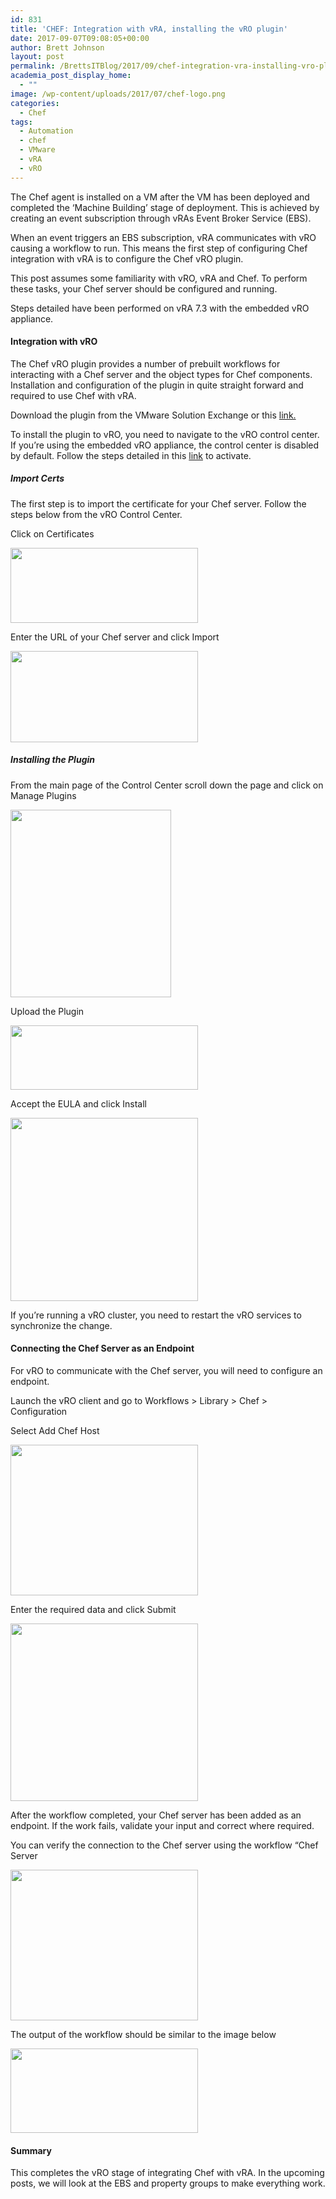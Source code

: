 ```yaml
---
id: 831
title: 'CHEF: Integration with vRA, installing the vRO plugin'
date: 2017-09-07T09:08:05+00:00
author: Brett Johnson
layout: post
permalink: /BrettsITBlog/2017/09/chef-integration-vra-installing-vro-plugin/
academia_post_display_home:
  - ""
image: /wp-content/uploads/2017/07/chef-logo.png
categories:
  - Chef
tags:
  - Automation
  - chef
  - VMware
  - vRA
  - vRO
---
```


The Chef agent is installed on a VM after the VM has been deployed and completed the ‘Machine Building’ stage of deployment. This is achieved by creating an event subscription through vRAs Event Broker Service (EBS).

When an event triggers an EBS subscription, vRA communicates with vRO causing a workflow to run. This means the first step of configuring Chef integration with vRA is to configure the Chef vRO plugin.

This post assumes some familiarity with vRO, vRA and Chef. To perform these tasks, your Chef server should be configured and running.

Steps detailed have been performed on vRA 7.3 with the embedded vRO appliance.

#### Integration with vRO

The Chef vRO plugin provides a number of prebuilt workflows for interacting with a Chef server and the object types for Chef components. Installation and configuration of the plugin in quite straight forward and required to use Chef with vRA.

Download the plugin from the VMware Solution Exchange or this [link.](https://marketplace.vmware.com/vsx/solutions/chef-plugin-for-vrealize-orchestrator)

To install the plugin to vRO, you need to navigate to the vRO control center. If you’re using the embedded vRO appliance, the control center is disabled by default. Follow the steps detailed in this [link](https://docs.vmware.com/en/vRealize-Automation/7.3/com.vmware.vra.prepare.use.doc/GUID-727FBB27-C440-4C95-B6B5-2B86C9E7D4F6.html) to activate.

##### Import Certs

The first step is to import the certificate for your Chef server. Follow the steps below from the vRO Control Center.

Click on Certificates

[<img class="alignnone wp-image-830 size-medium" src="https://sdbrett.com/assets/images/2017/09/vRO-Contol-Center-Certs-300x120.png" alt="" width="300" height="120" srcset="https://sdbrett.com/assets/images2017/09/vRO-Contol-Center-Certs-300x120.png 300w, https://sdbrett.com/assets/images2017/09/vRO-Contol-Center-Certs-768x306.png 768w, https://sdbrett.com/assets/images2017/09/vRO-Contol-Center-Certs-1024x408.png 1024w, https://sdbrett.com/assets/images2017/09/vRO-Contol-Center-Certs-260x104.png 260w, https://sdbrett.com/assets/images2017/09/vRO-Contol-Center-Certs.png 1300w" sizes="(max-width: 300px) 100vw, 300px" />](https://sdbrett.com/assets/images/2017/09/vRO-Contol-Center-Certs.png)

Enter the URL of your Chef server and click Import

[<img class="alignnone wp-image-829 size-medium" src="https://sdbrett.com/assets/images/2017/09/vRO-Contol-Center-Input-URL-300x146.png" alt="" width="300" height="146" srcset="https://sdbrett.com/assets/images2017/09/vRO-Contol-Center-Input-URL-300x146.png 300w, https://sdbrett.com/assets/images2017/09/vRO-Contol-Center-Input-URL-768x375.png 768w, https://sdbrett.com/assets/images2017/09/vRO-Contol-Center-Input-URL-1024x500.png 1024w, https://sdbrett.com/assets/images2017/09/vRO-Contol-Center-Input-URL-260x127.png 260w" sizes="(max-width: 300px) 100vw, 300px" />](https://sdbrett.com/assets/images/2017/09/vRO-Contol-Center-Input-URL.png)

##### Installing the Plugin

From the main page of the Control Center scroll down the page and click on Manage Plugins

[<img class="alignnone wp-image-828 size-medium" src="https://sdbrett.com/assets/images/2017/09/vRO-Contol-Center-Plugins-257x300.png" alt="" width="257" height="300" srcset="https://sdbrett.com/assets/images2017/09/vRO-Contol-Center-Plugins-257x300.png 257w, https://sdbrett.com/assets/images2017/09/vRO-Contol-Center-Plugins-260x303.png 260w, https://sdbrett.com/assets/images2017/09/vRO-Contol-Center-Plugins.png 312w" sizes="(max-width: 257px) 100vw, 257px" />](https://sdbrett.com/assets/images/2017/09/vRO-Contol-Center-Plugins.png)

Upload the Plugin

[<img class="alignnone wp-image-827 size-medium" src="https://sdbrett.com/assets/images/2017/09/vRO-Contol-Center-Install-plugin-300x103.png" alt="" width="300" height="103" srcset="https://sdbrett.com/assets/images2017/09/vRO-Contol-Center-Install-plugin-300x103.png 300w, https://sdbrett.com/assets/images2017/09/vRO-Contol-Center-Install-plugin-768x263.png 768w, https://sdbrett.com/assets/images2017/09/vRO-Contol-Center-Install-plugin-1024x350.png 1024w, https://sdbrett.com/assets/images2017/09/vRO-Contol-Center-Install-plugin-260x89.png 260w, https://sdbrett.com/assets/images2017/09/vRO-Contol-Center-Install-plugin.png 1310w" sizes="(max-width: 300px) 100vw, 300px" />](https://sdbrett.com/assets/images/2017/09/vRO-Contol-Center-Install-plugin.png)

Accept the EULA and click Install

[<img class="alignnone wp-image-826 size-medium" src="https://sdbrett.com/assets/images/2017/09/vRO-Contol-Center-Accept-EULA-300x293.png" alt="" width="300" height="293" srcset="https://sdbrett.com/assets/images2017/09/vRO-Contol-Center-Accept-EULA-300x293.png 300w, https://sdbrett.com/assets/images2017/09/vRO-Contol-Center-Accept-EULA-768x750.png 768w, https://sdbrett.com/assets/images2017/09/vRO-Contol-Center-Accept-EULA-1024x1000.png 1024w, https://sdbrett.com/assets/images2017/09/vRO-Contol-Center-Accept-EULA-260x254.png 260w, https://sdbrett.com/assets/images2017/09/vRO-Contol-Center-Accept-EULA.png 1178w" sizes="(max-width: 300px) 100vw, 300px" />](https://sdbrett.com/assets/images/2017/09/vRO-Contol-Center-Accept-EULA.png)

If you’re running a vRO cluster, you need to restart the vRO services to synchronize the change.

#### **Connecting the Chef Server as an Endpoint**

For vRO to communicate with the Chef server, you will need to configure an endpoint.

Launch the vRO client and go to Workflows > Library > Chef > Configuration

Select Add Chef Host

[<img class="alignnone wp-image-825 size-medium" src="https://sdbrett.com/assets/images/2017/09/vRO-Client-Add-Chef-Host-300x241.png" alt="" width="300" height="241" srcset="https://sdbrett.com/assets/images2017/09/vRO-Client-Add-Chef-Host-300x241.png 300w, https://sdbrett.com/assets/images2017/09/vRO-Client-Add-Chef-Host-260x208.png 260w, https://sdbrett.com/assets/images2017/09/vRO-Client-Add-Chef-Host.png 666w" sizes="(max-width: 300px) 100vw, 300px" />](https://sdbrett.com/assets/images/2017/09/vRO-Client-Add-Chef-Host.png)

Enter the required data and click Submit

[<img class="alignnone wp-image-824 size-medium" src="https://sdbrett.com/assets/images/2017/09/vRO-Client-Chef-Add-Host-Data-300x284.png" alt="" width="300" height="284" srcset="https://sdbrett.com/assets/images2017/09/vRO-Client-Chef-Add-Host-Data-300x284.png 300w, https://sdbrett.com/assets/images2017/09/vRO-Client-Chef-Add-Host-Data-768x727.png 768w, https://sdbrett.com/assets/images2017/09/vRO-Client-Chef-Add-Host-Data-1024x970.png 1024w, https://sdbrett.com/assets/images2017/09/vRO-Client-Chef-Add-Host-Data-260x246.png 260w, https://sdbrett.com/assets/images2017/09/vRO-Client-Chef-Add-Host-Data.png 1476w" sizes="(max-width: 300px) 100vw, 300px" />](https://sdbrett.com/assets/images/2017/09/vRO-Client-Chef-Add-Host-Data.png)

After the workflow completed, your Chef server has been added as an endpoint. If the work fails, validate your input and correct where required.

You can verify the connection to the Chef server using the workflow “Chef Server

[<img class="alignnone wp-image-823 size-medium" src="https://sdbrett.com/assets/images/2017/09/vRO-Client-Check-Chef-Status-300x241.png" alt="" width="300" height="241" srcset="https://sdbrett.com/assets/images2017/09/vRO-Client-Check-Chef-Status-300x241.png 300w, https://sdbrett.com/assets/images2017/09/vRO-Client-Check-Chef-Status-768x618.png 768w, https://sdbrett.com/assets/images2017/09/vRO-Client-Check-Chef-Status-1024x824.png 1024w, https://sdbrett.com/assets/images2017/09/vRO-Client-Check-Chef-Status-260x209.png 260w, https://sdbrett.com/assets/images2017/09/vRO-Client-Check-Chef-Status.png 1474w" sizes="(max-width: 300px) 100vw, 300px" />](https://sdbrett.com/assets/images/2017/09/vRO-Client-Check-Chef-Status.png)

The output of the workflow should be similar to the image below

[<img class="alignnone wp-image-822 size-medium" src="https://sdbrett.com/assets/images/2017/09/vRO-Client-Check-Chef-Status-Output-300x135.png" alt="" width="300" height="135" srcset="https://sdbrett.com/assets/images2017/09/vRO-Client-Check-Chef-Status-Output-300x135.png 300w, https://sdbrett.com/assets/images2017/09/vRO-Client-Check-Chef-Status-Output-768x347.png 768w, https://sdbrett.com/assets/images2017/09/vRO-Client-Check-Chef-Status-Output-1024x462.png 1024w, https://sdbrett.com/assets/images2017/09/vRO-Client-Check-Chef-Status-Output-260x117.png 260w" sizes="(max-width: 300px) 100vw, 300px" />](https://sdbrett.com/assets/images/2017/09/vRO-Client-Check-Chef-Status-Output.png)

#### Summary

This completes the vRO stage of integrating Chef with vRA. In the upcoming posts, we will look at the EBS and property groups to make everything work.